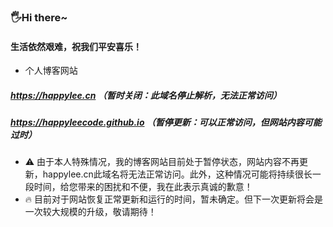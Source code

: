 ###  🖐️Hi there~
####  生活依然艰难，祝我们平安喜乐！
 - 个人博客网站  
#####  https://happylee.cn  （暂时关闭：此域名停止解析，无法正常访问）
#####  https://happyleecode.github.io  （暂停更新：可以正常访问，但网站内容可能过时）
- ⚠️ 由于本人特殊情况，我的博客网站目前处于暂停状态，网站内容不再更新，happylee.cn此域名将无法正常访问。此外，这种情况可能将持续很长一段时间，给您带来的困扰和不便，我在此表示真诚的歉意！
- 🔥 目前对于网站恢复正常更新和运行的时间，暂未确定。但下一次更新将会是一次较大规模的升级，敬请期待！






<!--
**HappyLeeCode/HappyLeeCode** is a ✨ _special_ ✨ repository because its `README.md` (this file) appears on your GitHub profile.

Here are some ideas to get you started:

- 🔭 I’m currently working on ...
- 🌱 I’m currently learning ...
- 👯 I’m looking to collaborate on ...
- 🤔 I’m looking for help with ...
- 💬 Ask me about ...
- 📫 How to reach me: ...
- 😄 Pronouns: ...
- ⚡ Fun fact: ...
-->
